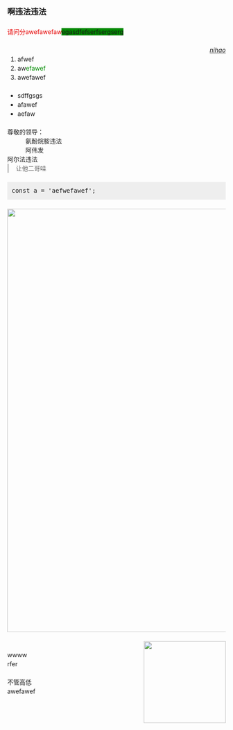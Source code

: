 <div class="ql-star-html" data-user="4" data-noteId="6" data-pubTime="1694421009402"><style type="text/css">.ql-star-html{line-height:1.5;font-size:14px;}.ql-star-html p,ol,ul{margin:0;}.ql-star-html blockquote{border-left: 4px solid #ccc;padding-left:16px;margin:0;}.ql-star-html pre{background: #eee;padding:10px;margin:0;}.ql-star-html img{max-width: 100%}</style><p><strong style="font-family: 微软雅黑;font-size: 18px">啊违法违法</strong><br/><br/><span style="color:#e60000">请问分awefawe</span><span style="color:#e60000">faw</span><span style="background-color:#008a00">egasdfefserfser</span><span style="background-color:#008a00">gserg</span><br/><br/></p><p style="text-align:right"><em><u>nihao</u></em></p><ol><li>afwef</li><li>aw<span style="color:#008a00">efawef</span></li><li>awefawef</li></ol><p><br/></p><ul><li>sdffgsgs</li><li>afawef</li><li>aefaw</li></ul><p><br/>尊敬的领导：</p><p style="padding-left:3em">氨酚烷胺违法</p><p style="padding-left:3em">阿伟发</p><p>阿尔法违法<br/></p><blockquote>让他二哥哇</blockquote><p><br/></p><pre data-language="javascript">const a = &#x27;aefwefawef&#x27;;</pre><p><br/><img style="display: block; margin: auto;" width="977" src="http://localhost:8001/files/4-1689301556558.png"/><br/><img style="display: inline; float: right; margin: 0px 0px 1em 1em;" width="189" src="http://localhost:8001/files/4-1689529395229.png"/><br/>wwww<br/>rfer<br/><br/>不管高低<br/>awefawef</p></div>